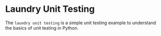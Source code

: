 # Laundry Unit Testing

The `laundry unit testing` is a simple unit testing example to understand the basics of unit testing in Python.
